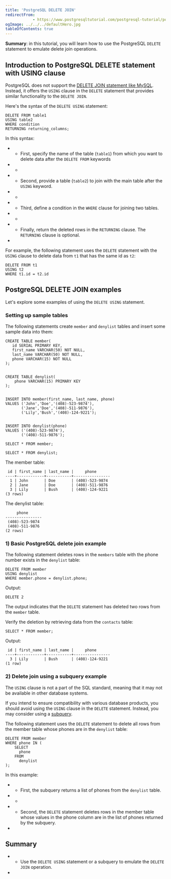 ```yaml
---
title: 'PostgreSQL DELETE JOIN'
redirectFrom: 
            - https://www.postgresqltutorial.com/postgresql-tutorial/postgresql-delete-join/
ogImage: ../../../defaultHero.jpg
tableOfContents: true
---
```


**Summary**: in this tutorial, you will learn how to use the PostgreSQL `DELETE` statement to emulate delete join operations.



## Introduction to PostgreSQL DELETE statement with USING clause



PostgreSQL does not support the [DELETE JOIN statement like MySQL](https://www.mysqltutorial.org/mysql-basics/mysql-delete-join/). Instead, it offers the `USING` clause in the `DELETE` statement that provides similar functionality to the `DELETE JOIN`.



Here's the syntax of the `DELETE USING` statement:



```
DELETE FROM table1
USING table2
WHERE condition
RETURNING returning_columns;
```



In this syntax:



- - First, specify the name of the table (`table1`) from which you want to delete data after the `DELETE FROM` keywords
- -
- - Second, provide a table (`table2`) to join with the main table after the `USING` keyword.
- -
- - Third, define a condition in the `WHERE` clause for joining two tables.
- -
- - Finally, return the deleted rows in the `RETURNING` clause. The `RETURNING` clause is optional.
- 


For example, the following statement uses the `DELETE` statement with the `USING` clause to delete data from `t1` that has the same id as `t2`:



```
DELETE FROM t1
USING t2
WHERE t1.id = t2.id
```



## PostgreSQL DELETE JOIN examples



Let's explore some examples of using the `DELETE USING` statement.



### Setting up sample tables



The following statements create `member` and `denylist` tables and insert some sample data into them:



```
CREATE TABLE member(
   id SERIAL PRIMARY KEY,
   first_name VARCHAR(50) NOT NULL,
   last_name VARCHAR(50) NOT NULL,
   phone VARCHAR(15) NOT NULL
);


CREATE TABLE denylist(
    phone VARCHAR(15) PRIMARY KEY
);


INSERT INTO member(first_name, last_name, phone)
VALUES ('John','Doe','(408)-523-9874'),
       ('Jane','Doe','(408)-511-9876'),
       ('Lily','Bush','(408)-124-9221');


INSERT INTO denylist(phone)
VALUES ('(408)-523-9874'),
       ('(408)-511-9876');

SELECT * FROM member;

SELECT * FROM denylist;
```



The member table:



```
 id | first_name | last_name |     phone
----+------------+-----------+----------------
  1 | John       | Doe       | (408)-523-9874
  2 | Jane       | Doe       | (408)-511-9876
  3 | Lily       | Bush      | (408)-124-9221
(3 rows)
```



The denylist table:



```
     phone
----------------
 (408)-523-9874
 (408)-511-9876
(2 rows)
```



### 1) Basic PostgreSQL delete join example



The following statement deletes rows in the `members` table with the phone number exists in the `denylist` table:



```
DELETE FROM member
USING denylist
WHERE member.phone = denylist.phone;
```



Output:



```
DELETE 2
```



The output indicates that the `DELETE` statement has deleted two rows from the `member` table.



Verify the deletion by retrieving data from the `contacts` table:



```
SELECT * FROM member;
```



Output:



```
 id | first_name | last_name |     phone
----+------------+-----------+----------------
  3 | Lily       | Bush      | (408)-124-9221
(1 row)
```



### 2) Delete join using a subquery example



The `USING` clause is not a part of the SQL standard, meaning that it may not be available in other database systems.



If you intend to ensure compatibility with various database products, you should avoid using the `USING` clause in the `DELETE` statement. Instead, you may consider using a [subquery](https://www.postgresqltutorial.com/postgresql-tutorial/postgresql-subquery/).



The following statement uses the `DELETE` statement to delete all rows from the member table whose phones are in the `denylist` table:



```
DELETE FROM member
WHERE phone IN (
    SELECT
      phone
    FROM
      denylist
);
```



In this example:



- - First, the subquery returns a list of phones from the `denylist` table.
- -
- - Second, the `DELETE` statement deletes rows in the member table whose values in the phone column are in the list of phones returned by the subquery.
- 


## Summary



- - Use the `DELETE USING` statement or a subquery to emulate the `DELETE JOIN` operation.
- 
